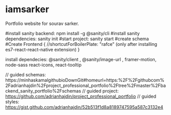 # iamsarker
Portfolio website for sourav sarker. 

#install sanity backend: npm install -g @sanity/cli
#install sanity dependencies: sanity init
#start project: sanity start
#create schema
#Create Frontend {
    //shortcutForBoilerPlate: "rafce" (only after installing es7-react-react-native extension)
}

install dependecies: @sanity/client , @sanity/image-url , framer-motion, node-sass react-icons, react-tooltip


// guided schemas: https://minhaskamalgithubioDownGit#homeurl=https:%2F%2Fgithubcom%2Fadrianhajdin%2Fproject_professional_portfolio%2Ftree%2Fmaster%2Fbackend_sanity_portfolio%2Fschemas
// guided project: https://github.com/adrianhajdin/project_professional_portfolio
// guided styles: https://gist.github.com/adrianhajdin/52b513f1d8a8189747595a587c3132e4

